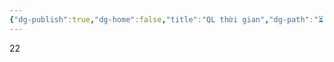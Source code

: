 ```yaml
---
{"dg-publish":true,"dg-home":false,"title":"QL thời gian","dg-path":"⏳ Quản Lý Thời Gian.md","permalink":"/quan-ly-thoi-gian/","dgPassFrontmatter":true,"noteIcon":"","updated":"2025-02-09T07:00:07.919+07:00"}
---
```



22